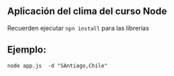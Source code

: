 ## Aplicación del clima del curso Node

Recuerden ejecutar ```npn install``` para las librerias

## Ejemplo:
```node app.js  -d "SAntiago,Chile"```

